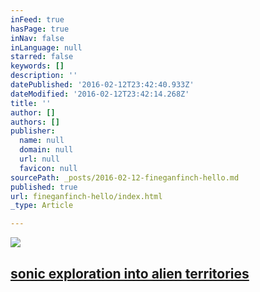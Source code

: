 ```yaml
---
inFeed: true
hasPage: true
inNav: false
inLanguage: null
starred: false
keywords: []
description: ''
datePublished: '2016-02-12T23:42:40.933Z'
dateModified: '2016-02-12T23:42:14.268Z'
title: ''
author: []
authors: []
publisher:
  name: null
  domain: null
  url: null
  favicon: null
sourcePath: _posts/2016-02-12-fineganfinch-hello.md
published: true
url: fineganfinch-hello/index.html
_type: Article

---
```

![](https://the-grid-user-content.s3-us-west-2.amazonaws.com/cdef8248-92c6-492e-a5b8-2557e9dcc2f3.jpg)

## [sonic exploration into alien territories][0]

[0]: null